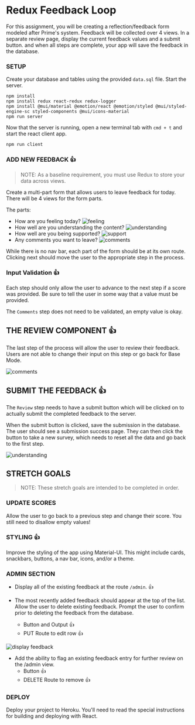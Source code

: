 # Redux Feedback Loop

For this assignment, you will be creating a reflection/feedback form modeled after Prime's system. Feedback will be collected over 4 views. In a separate review page, display the current feedback values and a submit button. and when all steps are complete, your app will save the feedback in the database. 

### SETUP

Create your database and tables using the provided `data.sql` file. Start the server.

```
npm install
npm install redux react-redux redux-logger
npm install @mui/material @emotion/react @emotion/styled @mui/styled-engine-sc styled-components @mui/icons-material
npm run server
```

Now that the server is running, open a new terminal tab with `cmd + t` and start the react client app.

```
npm run client
```

### ADD NEW FEEDBACK 👍

> NOTE: As a baseline requirement, you must use Redux to store your data across views.

Create a multi-part form that allows users to leave feedback for today. 
There will be 4 views for the form parts.

The parts:
- How are you feeling today?
![feeling](wireframes/feeling.png)
- How well are you understanding the content?
![understanding](wireframes/understanding.png)
- How well are you being supported?
![support](wireframes/supported.png)
- Any comments you want to leave?
![comments](wireframes/comments.png)

While there is no nav bar, each part of the form should be at its own route. Clicking next should move the user to the appropriate step in the process.

### Input Validation 👍

Each step should only allow the user to advance to the next step if a score was provided. Be sure to tell the user in some way that a value must be provided.

The `Comments` step does not need to be validated, an empty value is okay.

## THE REVIEW COMPONENT 👍

The last step of the process will allow the user to review their feedback. Users are not able to change their input on this step or go back for Base Mode. 

![comments](wireframes/review-active.png)

## SUBMIT THE FEEDBACK 👍

The `Review` step needs to have a submit button which will be clicked on to actually submit the completed feedback to the server.

When the submit button is clicked, save the submission in the database. The user should see a submission success page. They can then click the button to take a new survey, which needs to reset all the data and go back to the first step.

![understanding](wireframes/page-five.png)


## STRETCH GOALS 

> NOTE: These stretch goals are intended to be completed in order.

### UPDATE SCORES

Allow the user to go back to a previous step and change their score. You still need to disallow empty values!

### STYLING 👍
Improve the styling of the app using Material-UI. This might include cards, snackbars, buttons, a nav bar, icons, and/or a theme. 

### ADMIN SECTION 

- Display all of the existing feedback at the route `/admin`. 👍

- The most recently added feedback should appear at the top of the list. Allow the user to delete existing feedback. Prompt the user to confirm prior to deleting the feedback from the database. 
  - Button and Output 👍
  - PUT Route to edit row 👍

![display feedback](wireframes/admin.png)

- Add the ability to flag an existing feedback entry for further review on the /admin view.
  - Button 👍
  - DELETE Route to remove 👍

### DEPLOY
Deploy your project to Heroku. You'll need to read the special instructions for building and deploying with React. 
